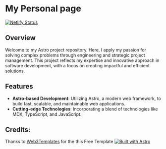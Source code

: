 # My Personal page 

[![Netlify Status](https://api.netlify.com/api/v1/badges/2a99d8e5-6f56-4189-b9cf-4f3487a56a3d/deploy-status)](https://app.netlify.com/sites/tiagosr/deploys)

## Overview
Welcome to my Astro project repository. Here, I apply my passion for solving complex problems through engineering and strategic project management. 
This project reflects my expertise and innovative approach in software development, with a focus on creating impactful and efficient solutions.

## Features
- **Astro-based Development**: Utilizing Astro, a modern web framework, to build fast, scalable, and maintainable web applications.
- **Cutting-edge Technologies**: Incorporating a blend of technologies like MDX, TypeScript, and JavaScript.

## Credits:

Thanks to [Web3Templates](https://web3templates.com) for the this Free Template
[![Built with Astro](https://astro.badg.es/v1/built-with-astro.svg)](https://astro.build)
